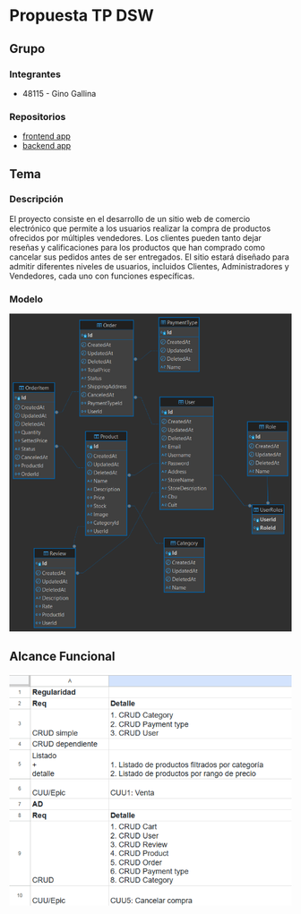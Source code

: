 # Propuesta TP DSW

## Grupo
### Integrantes
* 48115 - Gino Gallina


### Repositorios
* [frontend app](https://github.com/GinoGallina/EcommerceDSWFront)
* [backend app](https://github.com/GinoGallina/EcommerceDSWBack)


## Tema
### Descripción
El proyecto consiste en el desarrollo de un sitio web de comercio electrónico que permite a los usuarios realizar la compra de productos ofrecidos por múltiples vendedores.  Los clientes pueden tanto dejar reseñas y calificaciones para los productos que han comprado como cancelar sus pedidos antes de ser entregados.
El sitio estará diseñado para admitir diferentes niveles de usuarios, incluidos Clientes, Administradores y Vendedores, cada uno con funciones específicas. 


### Modelo
![image](https://github.com/GinoGallina/PropuestaTpDSW/blob/GinoGallina/ecommerce_diagram.png?raw=true)

## Alcance Funcional 

![image](https://github.com/GinoGallina/PropuestaTpDSW/blob/main/Screenshot%202025-06-02%20181337.png?raw=true)


